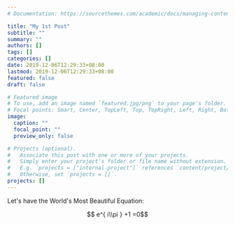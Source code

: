 ```yaml
---
# Documentation: https://sourcethemes.com/academic/docs/managing-content/

title: "My 1st Post"
subtitle: ""
summary: ""
authors: []
tags: []
categories: []
date: 2019-12-06T12:29:33+08:00
lastmod: 2019-12-06T12:29:33+08:00
featured: false
draft: false

# Featured image
# To use, add an image named `featured.jpg/png` to your page's folder.
# Focal points: Smart, Center, TopLeft, Top, TopRight, Left, Right, BottomLeft, Bottom, BottomRight.
image:
  caption: ""
  focal_point: ""
  preview_only: false

# Projects (optional).
#   Associate this post with one or more of your projects.
#   Simply enter your project's folder or file name without extension.
#   E.g. `projects = ["internal-project"]` references `content/project/deep-learning/index.md`.
#   Otherwise, set `projects = []`.
projects: []
---
```

Let's have the World's Most Beautiful Equation:

$$ e^{ i\\pi } +1 =0$$